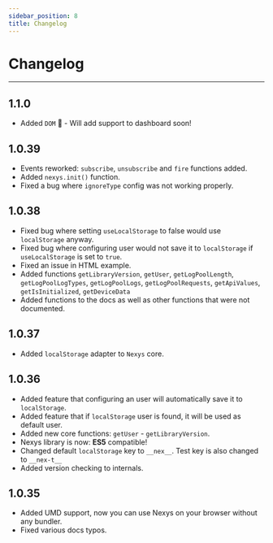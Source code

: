 ```yaml
---
sidebar_position: 8
title: Changelog
---
```


# Changelog

---

## 1.1.0

- Added `DOM` 🚀 - Will add support to dashboard soon!

## 1.0.39

- Events reworked: `subscribe`, `unsubscribe` and `fire` functions added.
- Added `nexys.init()` function.
- Fixed a bug where `ignoreType` config was not working properly.

## 1.0.38

- Fixed bug where setting `useLocalStorage` to false would use `localStorage` anyway.
- Fixed bug where configuring user would not save it to `localStorage` if `useLocalStorage` is set to `true`.
- Fixed an issue in HTML example.
- Added functions `getLibraryVersion`, `getUser`, `getLogPoolLength`, `getLogPoolLogTypes`, `getLogPoolLogs`, `getLogPoolRequests`, `getApiValues`, `getIsInitialized`, `getDeviceData`
- Added functions to the docs as well as other functions that were not documented.

## 1.0.37

- Added `localStorage` adapter to `Nexys` core.

## 1.0.36

- Added feature that configuring an user will automatically save it to `localStorage`.
- Added feature that if `localStorage` user is found, it will be used as default user.
- Added new core functions: `getUser` - `getLibraryVersion`.
- Nexys library is now: **ES5** compatible!
- Changed default `localStorage` key to `__nex__`. Test key is also changed to `__nex-t__`
- Added version checking to internals.

## 1.0.35

- Added UMD support, now you can use Nexys on your browser without any bundler.
- Fixed various docs typos.